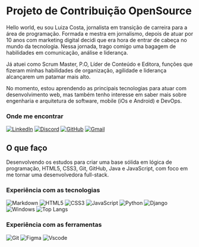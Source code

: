 # Projeto de Contribuição  OpenSource

Hello world, eu sou Luiza Costa, jornalista em transição de carreira para a área de programação. Formada e mestra em jornalismo, depois de atuar por 10 anos com marketing digital decidi que era hora de entrar de cabeça no mundo da tecnologia. Nessa jornada, trago comigo uma bagagem de habilidades em comunicação, análise e liderança.

Já atuei como Scrum Master, P.O, Líder de Conteúdo e Editora, funções que fizeram minhas habilidades de organização, agilidade e liderança alcançarem um patamar mais alto.

No momento, estou aprendendo as principais tecnologias para atuar com desenvolvimento web, mas também tenho interesse em saber mais sobre engenharia e arquitetura de software, mobile (iOs e Android) e DevOps.  

### Onde me encontrar 

[![LinkedIn](https://img.shields.io/badge/LinkedIn-0077B5?style=for-the-badge&logo=linkedin&logoColor=white)](https://www.linkedin.com/in/luiza-mylena-costa/) [![Discord](https://img.shields.io/badge/Discord-7289DA?style=for-the-badge&logo=discord&logoColor=white)](https://discord.com/channels/@luiza_costa/) [![GitHub](https://img.shields.io/badge/GitHub-100000?style=for-the-badge&logo=github&logoColor=white)](https://github.com/luizacosta92) [![Gmail](https://img.shields.io/badge/Gmail-333333?style=for-the-badge&logo=gmail&logoColor=red)](mailto:mylenaluizajor@gmail.com)



  

## O que faço

Desenvolvendo os estudos para criar uma base sólida em lógica de programação, HTML5, CSS3, Git, GitHub, Java e JavaScript, com foco em me tornar uma desenvolvedora full-stack.

### Experiência com as tecnologias
![Markdown](https://img.shields.io/badge/Markdown-000?style=for-the-badge&logo=markdown)  ![HTML5](https://img.shields.io/badge/HTML5-E34F26?style=for-the-badge&logo=html5&logoColor=white) ![CSS3](https://img.shields.io/badge/CSS3-1572B6?style=for-the-badge&logo=css3&logoColor=white) ![JavaScript](https://img.shields.io/badge/JavaScript-F7DF1E?style=for-the-badge&logo=javascript&logoColor=black) ![Python](https://img.shields.io/badge/python-3670A0?style=for-the-badge&logo=python&logoColor=ffdd54) ![Django](https://img.shields.io/badge/django-%23092E20.svg?style=for-the-badge&logo=django&logoColor=white) ![Windows](https://img.shields.io/badge/Windows-000?style=for-the-badge&logo=windows&logoColor=2CA5E0)
![Top Langs](https://github-readme-stats-git-masterrstaa-rickstaa.vercel.app/api/top-langs/?username=luizacosta92&layout=compact&bg_color=000&border_color=30A3DC&title_color=E94D5F&text_color=FFF)


### Experiência com as ferramentas
![Git](https://img.shields.io/badge/GIT-E44C30?style=for-the-badge&logo=git&logoColor=white) ![Figma](https://img.shields.io/badge/Figma-696969?style=for-the-badge&logo=figma&logoColor=figma) ![Vscode](https://img.shields.io/badge/Vscode-007ACC?style=for-the-badge&logo=visual-studio-code&logoColor=white)



